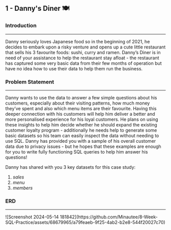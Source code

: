 ## 1 - Danny's Diner :plate_with_cutlery:	

### **Introduction** 
<hr>
Danny seriously loves Japanese food so in the beginning of 2021, he decides to embark upon a risky venture and opens up a cute little restaurant that sells his 3 favourite foods: sushi, curry and ramen. Danny’s Diner is in need of your assistance to help the restaurant stay afloat - the restaurant has captured some very basic data from their few months of operation but have no idea how to use their data to help them run the business.

### **Problem Statement** 
<hr>
Danny wants to use the data to answer a few simple questions about his customers, especially about their visiting patterns, how much money they’ve spent and also which menu items are their favourite. Having this deeper connection with his customers will help him deliver a better and more personalised experience for his loyal customers.
He plans on using these insights to help him decide whether he should expand the existing customer loyalty program - additionally he needs help to generate some basic datasets so his team can easily inspect the data without needing to use SQL. Danny has provided you with a sample of his overall customer data due to privacy issues - but he hopes that these examples are enough for you to write fully functioning SQL queries to help him answer his questions!

Danny has shared with you 3 key datasets for this case study:

1. *sales*  
2. *menu*  
3. *members*  

### **ERD** 
<hr>  
![Screenshot 2024-05-14 181842](https://github.com/Minautee/8-Week-SQL-Practice/assets/68679965/a79feaeb-9f25-4ab2-b2e8-544f20027c70)

